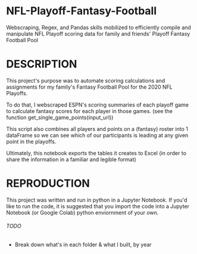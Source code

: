 # NFL-Playoff-Fantasy-Football
Webscraping, Regex, and Pandas skills mobilized to efficiently compile and manipulate NFL Playoff scoring data for family and friends' Playoff Fantasy Football Pool

# DESCRIPTION

This project's purpose was to automate scoring calculations and assignments for my family's Fantasy Football Pool for the 2020 NFL Playoffs.

To do that, I webscraped ESPN's scoring summaries of each playoff game to calculate fantasy scores for each player in those games. (see the function get_single_game_points(input_url))

This script also combines all players and points on a (fantasy) roster into 1 dataFrame so we can see which of our participants is leading at any given point in the playoffs.

Ultimately, this notebook exports the tables it creates to Excel (in order to share the information in a familiar and legible format)

# REPRODUCTION

This project was written and run in python in a Jupyter Notebook. If you'd like to run the code, it is suggested that you import the code into a Jupyter Notebook (or Google Colab) python enviornment of your own.






###### TODO

- Break down what's in each folder & what I built, by year

